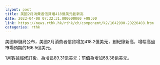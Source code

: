```yaml
---
layout: post
title: 美國2月消費者信貸增418億美元創新高
date: 2022-04-08 07:32:31.000000000 +08:00
link: https://news.rthk.hk/rthk/ch/component/k2/1642990-20220408.htm
categories: rthk
---
```


美國聯儲局公布，美國2月消費者信貸增加418.2億美元，創紀錄新高，增幅高過市場預期的166.5億美元。

1月數據經修訂後，為增長89.31億美元；前值為增加68.38億美元。
